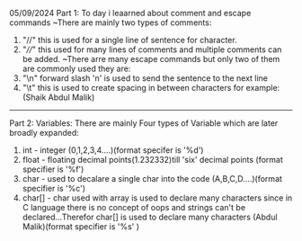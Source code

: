 05/09/2024
Part 1:
To day i leaarned about comment and escape commands
~There are mainly two types of comments:
1) "//" this is used for a single line of sentence for    character.
2) "*//*" this used for many lines of comments and multiple comments can be added.
~There arre many escape commands but only two of them are commonly used they are:
1) "\n" forward slash 'n' is used to send the sentence to the next line 
2) "\t" this is used to create spacing in between characters for example:(Shaik    Abdul       Malik)
_______________________________________
Part 2:
Variables:
There are mainly Four types of Variable which are later broadly expanded:
1) int - integer (0,1,2,3,4....)(format specifer is '%d')
2) float - floating decimal points(1.232332)till 'six' decimal points (format specifier is '%f')
3) char - used to decalare a single char into the code (A,B,C,D....)(format specifier is '%c')
4) char[] - char used with array is used to declare many characters since in C language there is no concept of oops and strings can't be declared...Therefor char[] is used to declare many characters (Abdul Malik)(format specifier is '%s' )
